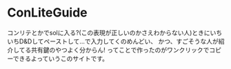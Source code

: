 # ConLiteGuide
コンリテとかでsolに入る?(この表現が正しいのかさえわからない人)ときにいちいちD&Dしてペーストして...で入力してくのめんどい、
 かつ、すごそうな人が紹介してる共有鍵のやつよく分からん!
  ってことで作ったのがワンクリックでコピーできるよっていうこのサイトです。
